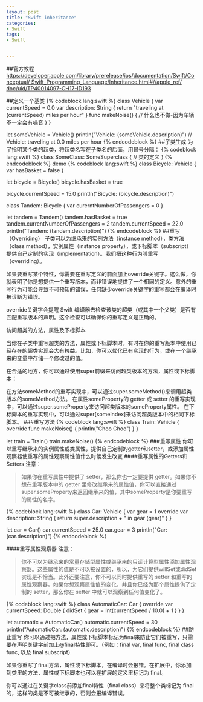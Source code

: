 ```yaml
---
layout: post
title: "Swift inheritance"
categories:
- Swift
tags:
- Swift


---
```

##官方教程
[https://developer.apple.com/library/prerelease/ios/documentation/Swift/Conceptual/  Swift_Programming_Language/Inheritance.html#//apple_ref/  doc/uid/TP40014097-CH17-ID193](https://developer.apple.com/library/prerelease/ios/documentation/Swift/Conceptual/Swift_Programming_Language/Inheritance.html#//apple_ref/doc/uid/TP40014097-CH17-ID193)

##定义一个基类
{% codeblock lang:swift  %}
class Vehicle {
    var currentSpeed = 0.0
    var description: String {
        return "traveling at \(currentSpeed) miles per hour"
    }
    func makeNoise() {
        // 什么也不做-因为车辆不一定会有噪音
    }
}

let someVehicle = Vehicle()
println("Vehicle: \(someVehicle.description)")
// Vehicle: traveling at 0.0 miles per hour
{% endcodeblock %}
##子类生成
为了指明某个类的超类，将超类名写在子类名的后面，用冒号分隔：
{% codeblock lang:swift  %}
class SomeClass: SomeSuperclass {
    // 类的定义
}
{% endcodeblock %}
demo
{% codeblock lang:swift %}
class Bicycle: Vehicle {
	var hasBasket = false
}

let bicycle = Bicycle()
bicycle.hasBasket = true

bicycle.currentSpeed = 15.0
println("Bicycle: \(bicycle.description)")

class Tandem: Bicycle {
	var curerntNumberOfPassengers = 0
}

let tandem = Tandem()
tandem.hasBasket = true
tandem.currentNumberOfPassengers = 2
tandem.currentSpeed = 22.0
println("Tandem: \(tandem.description)")
{% endcodeblock %}
##重写（Overriding）
子类可以为继承来的实例方法（instance method），类方法（class method），实例属性（instance property），或下标脚本（subscript）提供自己定制的实现（implementation）。我们把这种行为叫重写（overriding）。

如果要重写某个特性，你需要在重写定义的前面加上override关键字。这么做，你就表明了你是想提供一个重写版本，而非错误地提供了一个相同的定义。意外的重写行为可能会导致不可预知的错误，任何缺少override关键字的重写都会在编译时被诊断为错误。

override关键字会提醒 Swift 编译器去检查该类的超类（或其中一个父类）是否有匹配重写版本的声明。这个检查可以确保你的重写定义是正确的。

访问超类的方法，属性及下标脚本

当你在子类中重写超类的方法，属性或下标脚本时，有时在你的重写版本中使用已经存在的超类实现会大有裨益。比如，你可以优化已有实现的行为，或在一个继承来的变量中存储一个修改过的值。

在合适的地方，你可以通过使用super前缀来访问超类版本的方法，属性或下标脚本：

在方法someMethod的重写实现中，可以通过super.someMethod()来调用超类版本的someMethod方法。
在属性someProperty的 getter 或 setter 的重写实现中，可以通过super.someProperty来访问超类版本的someProperty属性。
在下标脚本的重写实现中，可以通过super[someIndex]来访问超类版本中的相同下标脚本。
###重写方法
{% codeblock lang:swift  %}
class Train: Vehicle {
	override func makeNoise() {
		println("Choo Choo")
	}
}

let train = Train()
train.makeNoise()
{% endcodeblock %}
###重写属性
你可以重写继承来的实例属性或类属性，提供自己定制的getter和setter，或添加属性观察器使重写的属性观察属性值什么时候发生改变
####重写属性的Getters和Setters
注意：
>如果你在重写属性中提供了 setter，那么你也一定要提供 getter。如果你不想在重写版本中的 getter 里修改继承来的属性值，你可以直接通过super.someProperty来返回继承来的值，其中someProperty是你要重写的属性的名字。

{% codeblock lang:swift  %}
class Car: Vehicle {
    var gear = 1
    override var description: String {
        return super.description + " in gear \(gear)"
    }
}

let car = Car()
car.currentSpeed = 25.0
car.gear = 3
println("Car: \(car.description)")
{% endcodeblock %}

####重写属性观察器
注意：
>你不可以为继承来的常量存储型属性或继承来的只读计算型属性添加属性观察器。这些属性的值是不可以被设置的，所以，为它们提供willSet或didSet实现是不恰当。此外还要注意，你不可以同时提供重写的 setter 和重写的属性观察器。如果你想观察属性值的变化，并且你已经为那个属性提供了定制的 setter，那么你在 setter 中就可以观察到任何值变化了。

{% codeblock lang:swift  %}
class AutomaticCar: Car {
    override var currentSpeed: Double {
        didSet {
            gear = Int(currentSpeed / 10.0) + 1
        }
    }
}

let automatic = AutomaticCar()
automatic.currentSpeed = 30
println("AutomaticCar: \(automatic.description)")
{% endcodeblock %}
##防止重写
你可以通过把方法，属性或下标脚本标记为final来防止它们被重写，只需要在声明关键字前加上@final特性即可。（例如：final var, final func, final class func, 以及 final subscript）

如果你重写了final方法，属性或下标脚本，在编译时会报错。在扩展中，你添加到类里的方法，属性或下标脚本也可以在扩展的定义里标记为 final。

你可以通过在关键字class前添加final特性（final class）来将整个类标记为 final 的，这样的类是不可被继承的，否则会报编译错误。